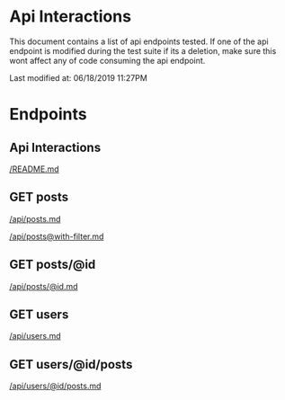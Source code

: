 # Api Interactions

This document contains a list of api endpoints tested.
If one of the api endpoint is modified during the test suite if its a deletion,
make sure this wont affect any of code consuming the api endpoint.

Last modified at: 06/18/2019 11:27PM


# Endpoints

## Api Interactions

[/README.md](README.md)

## GET posts

[/api/posts.md](api/posts.md)

[/api/posts@with-filter.md](api/posts@with-filter.md)

## GET posts/@id

[/api/posts/@id.md](api/posts/@id.md)

## GET users

[/api/users.md](api/users.md)

## GET users/@id/posts

[/api/users/@id/posts.md](api/users/@id/posts.md)
